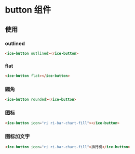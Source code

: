 # button 组件

## 使用

### outlined

```html
<ice-button outlined></ice-button>
```

### flat
```html
<ice-button flat></ice-button>
```

### 圆角
```html
<ice-button rounded></ice-button>
```

### 图标
```html
<ice-button icon="ri ri-bar-chart-fill"></ice-button>
```

### 图标加文字
```html
<ice-button icon="ri ri-bar-chart-fill">排行榜</ice-button>
```

